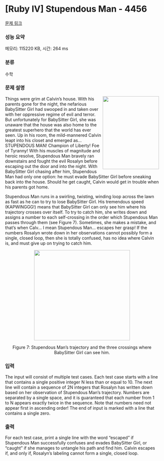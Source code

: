 # [Ruby IV] Stupendous Man - 4456 

[문제 링크](https://www.acmicpc.net/problem/4456) 

### 성능 요약

메모리: 115220 KB, 시간: 264 ms

### 분류

수학

### 문제 설명

<p><img alt="" src="https://onlinejudgeimages.s3-ap-northeast-1.amazonaws.com/problem/4456/1.png" style="float:right; height:239px; width:184px">Things were grim at Calvin’s house. With his parents gone for the night, the nefarious BabySitter Girl had swooped in and taken over with her oppressive regime of evil and terror. But unfortunately for BabySitter Girl, she was unaware that the house was also home to the greatest superhero that the world has ever seen. Up in his room, the mild-mannered Calvin leapt into his closet and emerged as... STUPENDOUS MAN! Champion of Liberty! Foe of Tyranny! With his muscles of magnitude and heroic resolve, Stupendous Man bravely ran downstairs and fought the evil Rosalyn before escaping out the door and into the night. With BabySitter Girl chasing after him, Stupendous Man had only one option: he must evade BabySitter Girl before sneaking back into the house. Should he get caught, Calvin would get in trouble when his parents got home.</p>

<p>Stupendous Man runs in a swirling, twisting, winding loop across the lawn as fast as he can to try to lose BabySitter Girl. His tremendous speed (KAPWINGGG!) means that BabySitter Girl can only see him where his trajectory crosses over itself. To try to catch him, she writes down and assigns a number to each self-crossing in the order which Stupendous Man passes through them (see Figure 7). Sometimes, she makes a mistake, and that’s when Calv... I mean Stupendous Man... escapes her grasp! If the numbers Rosalyn wrote down in her observations cannot possibly form a single, closed loop, then she is totally confused, has no idea where Calvin is, and must give up on trying to catch him.</p>

<p style="text-align: center;"><img alt="" src="https://onlinejudgeimages.s3-ap-northeast-1.amazonaws.com/problem/4456/2.png" style="height:296px; width:314px"></p>

<p style="text-align: center;">Figure 7: Stupendous Man’s trajectory and the three crossings where BabySitter Girl can see him.</p>

### 입력 

 <p>The input will consist of multiple test cases. Each test case starts with a line that contains a single positive integer N less than or equal to 10. The next line will contain a sequence of 2N integers that Rosalyn has written down based on her observation of Stupendous Man’s trajectory. Numbers are separated by a single space, and it is guaranteed that each number from 1 to N appears exactly twice in the sequence. Note that numbers need not appear first in ascending order! The end of input is marked with a line that contains a single zero.</p>

### 출력 

 <p>For each test case, print a single line with the word “escaped” if Stupendous Man successfully confuses and evades BabySitter Girl, or “caught” if she manages to untangle his path and find him. Calvin escapes if, and only if, Rosalyn’s labeling cannot form a single, closed loop.</p>

